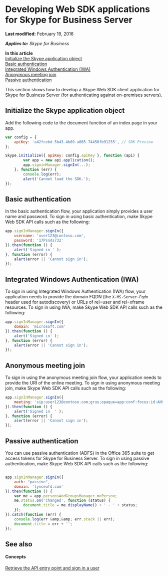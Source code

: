 
# Developing Web SDK applications for Skype for Business Server

 **Last modified:** February 19, 2016

 _**Applies to:** Skype for Business_

 **In this article**<br/>
[Initialize the Skype application object](#sectionSection0)<br/>
[Basic authentication](#sectionSection1)<br/>
[Integrated Windows Authentication (IWA)](#sectionSection2)<br/>
[Anonymous meeting join](#sectionSection3)<br/>
[Passive authentication](#sectionSection4)


This section shows how to develop a Skype Web SDK client application for Skype for Business Server (for authenticating against on-premises servers).

## Initialize the Skype application object
<a name="sectionSection0"> </a>

Add the following code to the document function of an index page in your app.


```js
var config = {
    apiKey: 'a42fcebd-5b43-4b89-a065-74450fb91255', // SDK Preview
};

Skype.initialize({ apiKey: config.apiKey }, function (api) {
        var app = new api.application();
        app.signinManager.signIn(...);
    }, function (err) {
        console.log(err);
        alert('Cannot load the SDK.');
});
```


## Basic authentication
<a name="sectionSection1"> </a>

In the basic authentication flow, your application simply provides a user name and password. To sign in using basic authentication, make Skype Web SDK API calls such as the following:


```js
app.signInManager.signIn({
    username: 'user123@contoso.com',
    password: '17Psnds732'
}).then(function () {
    alert('Signed in ' );
}, function (error) {
    alert(error || 'Cannot sign in');
});
```


## Integrated Windows Authentication (IWA)
<a name="sectionSection2"> </a>

To sign in using Integrated Windows Authentication (IWA) flow, your application needs to provide the domain FQDN (the  `X-MS-Server-Fqdn` header used for autodiscovery) or URLs of rel=user and rel=xframe resources. To sign in using IWA, make Skype Web SDK API calls such as the following:


```js
app.signInManager.signIn({
    domain: 'microsoft.com'
}).then(function () {
    alert('Signed in' );
}, function (error) {
    alert(error || 'Cannot sign in');
});
```


## Anonymous meeting join
<a name="sectionSection3"> </a>

To sign in using the anonymous meeting join flow, your application needs to provide the URI of the online meeting. To sign in using anonymous meeting join, make Skype Web SDK API calls such as the following:


```js
app.signInManager.signIn({
    meeting: 'sip:user123@contoso.com;gruu;opaque=app:conf:focus:id:AHSJDNA'
}).then(function () {
    alert('Signed in  ' );
}, function (error) {
    alert(error || 'Cannot sign in');
});
```


## Passive authentication
<a name="sectionSection4"> </a>

You can use passive authentication (ADFS) in the Office 365 suite to get access tokens for Skype for Business Server. To sign in using passive authentication, make Skype Web SDK API calls such as the following:


```js

app.signInManager.signIn({
    auth: "passive",
    domain: 'lynceufd.com'
}).then(function () {
    var me = app.personsAndGroupsManager.mePerson;
    me.status.on('changed', function (status) {
        document.title = me.displayName() + ' - ' + status;
    });
}).catch(function (err) {
    console.log(err &amp;&amp; err.stack || err);
    document.title = err + '';
});

```


## See also
<a name="sectionSection4"> </a>


#### Concepts


[Retrieve the API entry point and sign in a user](88a49a5e-abc6-45c5-ac9b-26da1a35d42a.md)
